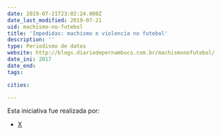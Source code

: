 ```yaml
---
date: 2019-07-21T23:02:24.000Z
date_last_modified: 2019-07-21
uid: machismo-no-futebol
title: 'Impedidas: machismo e violencia no futebol'
description: ''
type: Periodismo de datos
website: http://blogs.diariodepernambuco.com.br/machismonofutebol/
date_ini: 2017
date_end: 
tags:

cities: 

---
```


Esta iniciativa fue realizada por:

- [X](/organizaciones/diario-de-pernambuco)
